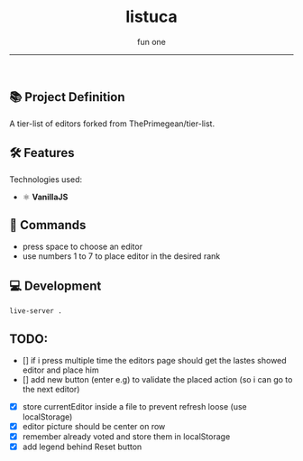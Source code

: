 

<h1 align="center">
<br>
listuca
</h1>

<p align="center">fun one</p>

<hr />
<br />


## 📚 Project Definition

A tier-list of editors forked from ThePrimegean/tier-list.


## 🛠️ Features

Technologies used:

- ⚛️ **VanillaJS**

## 🔋 Commands

- press space to choose an editor
- use numbers 1 to 7 to place editor in the desired rank

## 💻 Development

```live-server .```

## TODO:
- [] if i press multiple time the editors page should get the lastes showed editor and place him 
- [] add new button (enter e.g) to validate the placed action (so i can go to the next editor)
- [x] store currentEditor inside a file to prevent refresh loose (use localStorage)
- [x] editor picture should be center on row
- [x] remember already voted and store them in localStorage
- [x] add legend behind Reset button